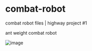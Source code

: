 # combat-robot
combat robot files | highway project #1

ant weight combat robot

![image](https://github.com/user-attachments/assets/ef175886-0d0e-41c9-ae1a-6273b7dfea27)


